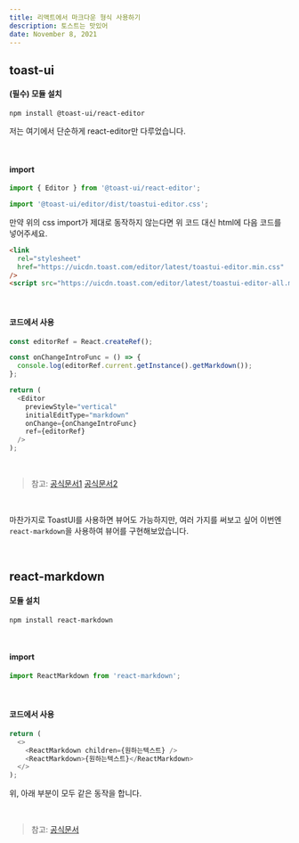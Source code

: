 ```yaml
---
title: 리액트에서 마크다운 형식 사용하기
description: 토스트는 맛있어
date: November 8, 2021
---
```


## toast-ui

#### (필수) 모듈 설치

```
npm install @toast-ui/react-editor
```

저는 여기에서 단순하게 react-editor만 다루었습니다.

<br />

#### import

```javascript
import { Editor } from '@toast-ui/react-editor';
```

```javascript
import '@toast-ui/editor/dist/toastui-editor.css';
```

만약 위의 css import가 제대로 동작하지 않는다면 위 코드 대신 html에 다음 코드를 넣어주세요.

```html
<link
  rel="stylesheet"
  href="https://uicdn.toast.com/editor/latest/toastui-editor.min.css"
/>
<script src="https://uicdn.toast.com/editor/latest/toastui-editor-all.min.js"></script>
```

<br />

#### 코드에서 사용

```javascript
const editorRef = React.createRef();

const onChangeIntroFunc = () => {
  console.log(editorRef.current.getInstance().getMarkdown());
};

return (
  <Editor
    previewStyle="vertical"
    initialEditType="markdown"
    onChange={onChangeIntroFunc}
    ref={editorRef}
  />
);
```

<br />

> 참고: [공식문서1](https://ui.toast.com/tui-editor) [공식문서2](https://www.npmjs.com/package/@toast-ui/react-editor?activeTab=readme)

<br />

마찬가지로 ToastUI를 사용하면 뷰어도 가능하지만, 여러 가지를 써보고 싶어 이번엔 `react-markdown`을 사용하여 뷰어를 구현해보았습니다.

<br />

## react-markdown

#### 모듈 설치

```
npm install react-markdown
```

<br />

#### import

```javascript
import ReactMarkdown from 'react-markdown';
```

<br />

#### 코드에서 사용

```javascript
return (
  <>
    <ReactMarkdown children={원하는텍스트} />
    <ReactMarkdown>{원하는텍스트}</ReactMarkdown>
  </>
);
```

위, 아래 부분이 모두 같은 동작을 합니다.

<br />

> 참고: [공식문서](https://github.com/remarkjs/react-markdown)
